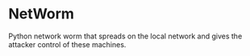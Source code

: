 # NetWorm
Python network worm that spreads on the local network and gives the attacker control of these machines.

